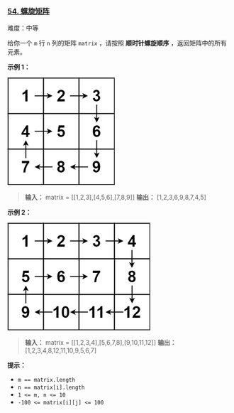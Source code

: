 ### [54\. 螺旋矩阵](https://leetcode.cn/problems/spiral-matrix/)

难度：中等

给你一个 `m` 行 `n` 列的矩阵 `matrix` ，请按照 **顺时针螺旋顺序** ，返回矩阵中的所有元素。

**示例 1：**

![](./assets/img/Question0054_01.jpg)

> **输入：** matrix = \[\[1,2,3],[4,5,6],[7,8,9]]
> **输出：** [1,2,3,6,9,8,7,4,5]

**示例 2：**

![](./assets/img/Question0054_02.jpg)

> **输入：** matrix = \[\[1,2,3,4],[5,6,7,8],[9,10,11,12]]
> **输出：** [1,2,3,4,8,12,11,10,9,5,6,7]

**提示：**

- `m == matrix.length`
- `n == matrix[i].length`
- `1 <= m, n <= 10`
- `-100 <= matrix[i][j] <= 100`
